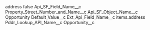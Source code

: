 <?xml version="1.0" encoding="UTF-8"?>
<CustomMetadata xmlns="http://soap.sforce.com/2006/04/metadata" xmlns:xsi="http://www.w3.org/2001/XMLSchema-instance" xmlns:xsd="http://www.w3.org/2001/XMLSchema">
    <label>address</label>
    <protected>false</protected>
    <values>
        <field>Api_SF_Field_Name__c</field>
        <value xsi:type="xsd:string">Property_Street_Number_and_Name__c</value>
    </values>
    <values>
        <field>Api_SF_Object_Name__c</field>
        <value xsi:type="xsd:string">Opportunity</value>
    </values>
    <values>
        <field>Default_Value__c</field>
        <value xsi:nil="true"/>
    </values>
    <values>
        <field>Ext_Api_Field_Name__c</field>
        <value xsi:type="xsd:string">items.address</value>
    </values>
    <values>
        <field>Pddr_Lookup_API_Name__c</field>
        <value xsi:type="xsd:string">Opportunity__c</value>
    </values>
</CustomMetadata>
